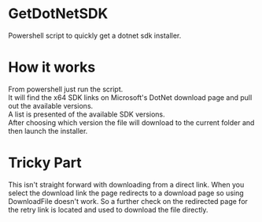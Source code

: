 # GetDotNetSDK
Powershell script to quickly get a dotnet sdk installer.

# How it works
From powershell just run the script.  
It will find the x64 SDK links on Microsoft's DotNet download page and pull out the available versions.  
A list is presented of the available SDK versions.  
After choosing which version the file will download to the current folder and then launch the installer.  

# Tricky Part
This isn't straight forward with downloading from a direct link.  When you select the download link the page redirects to a download page so using DownloadFile doesn't work.  So a further check on the redirected page for the retry link is located and used to download the file directly.  
